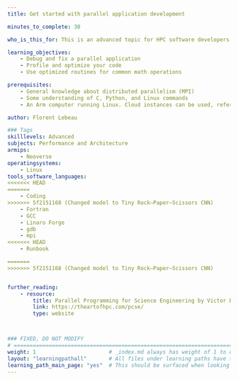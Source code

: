 ```yaml
---
title: Get started with parallel application development

minutes_to_complete: 30   

who_is_this_for: This is an advanced topic for HPC software developers writing MPI applications.

learning_objectives: 
    - Debug and fix a parallel application
    - Profile and optimize your code
    - Use optimized routines for common math operations

prerequisites:
    - General knowledge about distributed parallelism (MPI)
    - Some understanding of C, Python, and Linux commands
    - An Arm computer running Linux. Cloud instances can be used, refer to the list of [Arm cloud service providers](/learning-paths/servers-and-cloud-computing/csp/).

author: Florent Lebeau

### Tags
skilllevels: Advanced
subjects: Performance and Architecture
armips:
    - Neoverse
operatingsystems:
    - Linux
tools_software_languages:
<<<<<<< HEAD
=======
    - Coding
>>>>>>> 5f2151168 (Changed model to Tiny Rock–Paper–Scissors CNN)
    - Fortran
    - GCC
    - Linaro Forge
    - gdb
    - mpi
<<<<<<< HEAD
    - Runbook

=======
>>>>>>> 5f2151168 (Changed model to Tiny Rock–Paper–Scissors CNN)


further_reading:
    - resource:
        title: Parallel Programming for Science Engineering by Victor Eijkhout
        link: https://theartofhpc.com/pcse/
        type: website



### FIXED, DO NOT MODIFY
# ================================================================================
weight: 1                       # _index.md always has weight of 1 to order correctly
layout: "learningpathall"       # All files under learning paths have this same wrapper
learning_path_main_page: "yes"  # This should be surfaced when looking for related content. Only set for _index.md of learning path content.
---
```

